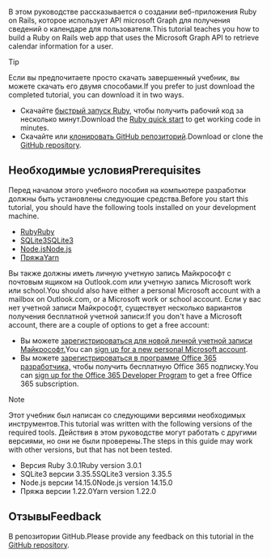 <!-- markdownlint-disable MD002 MD041 -->

<span data-ttu-id="c2bbf-101">В этом руководстве рассказывается о создании веб-приложения Ruby on Rails, которое использует API microsoft Graph для получения сведений о календаре для пользователя.</span><span class="sxs-lookup"><span data-stu-id="c2bbf-101">This tutorial teaches you how to build a Ruby on Rails web app that uses the Microsoft Graph API to retrieve calendar information for a user.</span></span>

> [!TIP]
> <span data-ttu-id="c2bbf-102">Если вы предпочитаете просто скачать завершенный учебник, вы можете скачать его двумя способами.</span><span class="sxs-lookup"><span data-stu-id="c2bbf-102">If you prefer to just download the completed tutorial, you can download it in two ways.</span></span>
>
> - <span data-ttu-id="c2bbf-103">Скачайте [быстрый запуск Ruby,](https://developer.microsoft.com/graph/quick-start?platform=option-ruby) чтобы получить рабочий код за несколько минут.</span><span class="sxs-lookup"><span data-stu-id="c2bbf-103">Download the [Ruby quick start](https://developer.microsoft.com/graph/quick-start?platform=option-ruby) to get working code in minutes.</span></span>
> - <span data-ttu-id="c2bbf-104">Скачайте или [клонировать GitHub репозиторий](https://github.com/microsoftgraph/msgraph-training-rubyrailsapp).</span><span class="sxs-lookup"><span data-stu-id="c2bbf-104">Download or clone the [GitHub repository](https://github.com/microsoftgraph/msgraph-training-rubyrailsapp).</span></span>

## <a name="prerequisites"></a><span data-ttu-id="c2bbf-105">Необходимые условия</span><span class="sxs-lookup"><span data-stu-id="c2bbf-105">Prerequisites</span></span>

<span data-ttu-id="c2bbf-106">Перед началом этого учебного пособия на компьютере разработки должны быть установлены следующие средства.</span><span class="sxs-lookup"><span data-stu-id="c2bbf-106">Before you start this tutorial, you should have the following tools installed on your development machine.</span></span>

- [<span data-ttu-id="c2bbf-107">Ruby</span><span class="sxs-lookup"><span data-stu-id="c2bbf-107">Ruby</span></span>](https://www.ruby-lang.org/en/downloads/)
- [<span data-ttu-id="c2bbf-108">SQLite3</span><span class="sxs-lookup"><span data-stu-id="c2bbf-108">SQLite3</span></span>](https://sqlite.org/index.html)
- [<span data-ttu-id="c2bbf-109">Node.js</span><span class="sxs-lookup"><span data-stu-id="c2bbf-109">Node.js</span></span>](https://nodejs.org/en/)
- [<span data-ttu-id="c2bbf-110">Пряжа</span><span class="sxs-lookup"><span data-stu-id="c2bbf-110">Yarn</span></span>](https://yarnpkg.com/)

<span data-ttu-id="c2bbf-111">Вы также должны иметь личную учетную запись Майкрософт с почтовым ящиком на Outlook.com или учетную запись Microsoft work или school.</span><span class="sxs-lookup"><span data-stu-id="c2bbf-111">You should also have either a personal Microsoft account with a mailbox on Outlook.com, or a Microsoft work or school account.</span></span> <span data-ttu-id="c2bbf-112">Если у вас нет учетной записи Майкрософт, существует несколько вариантов получения бесплатной учетной записи:</span><span class="sxs-lookup"><span data-stu-id="c2bbf-112">If you don't have a Microsoft account, there are a couple of options to get a free account:</span></span>

- <span data-ttu-id="c2bbf-113">Вы можете [зарегистрироваться для новой личной учетной записи Майкрософт.](https://signup.live.com/signup?wa=wsignin1.0&rpsnv=12&ct=1454618383&rver=6.4.6456.0&wp=MBI_SSL_SHARED&wreply=https://mail.live.com/default.aspx&id=64855&cbcxt=mai&bk=1454618383&uiflavor=web&uaid=b213a65b4fdc484382b6622b3ecaa547&mkt=E-US&lc=1033&lic=1)</span><span class="sxs-lookup"><span data-stu-id="c2bbf-113">You can [sign up for a new personal Microsoft account](https://signup.live.com/signup?wa=wsignin1.0&rpsnv=12&ct=1454618383&rver=6.4.6456.0&wp=MBI_SSL_SHARED&wreply=https://mail.live.com/default.aspx&id=64855&cbcxt=mai&bk=1454618383&uiflavor=web&uaid=b213a65b4fdc484382b6622b3ecaa547&mkt=E-US&lc=1033&lic=1).</span></span>
- <span data-ttu-id="c2bbf-114">Вы можете [зарегистрироваться в программе Office 365 разработчика,](https://developer.microsoft.com/office/dev-program) чтобы получить бесплатную Office 365 подписку.</span><span class="sxs-lookup"><span data-stu-id="c2bbf-114">You can [sign up for the Office 365 Developer Program](https://developer.microsoft.com/office/dev-program) to get a free Office 365 subscription.</span></span>

> [!NOTE]
> <span data-ttu-id="c2bbf-115">Этот учебник был написан со следующими версиями необходимых инструментов.</span><span class="sxs-lookup"><span data-stu-id="c2bbf-115">This tutorial was written with the following versions of the required tools.</span></span> <span data-ttu-id="c2bbf-116">Действия в этом руководстве могут работать с другими версиями, но они не были проверены.</span><span class="sxs-lookup"><span data-stu-id="c2bbf-116">The steps in this guide may work with other versions, but that has not been tested.</span></span>
>
> - <span data-ttu-id="c2bbf-117">Версия Ruby 3.0.1</span><span class="sxs-lookup"><span data-stu-id="c2bbf-117">Ruby version 3.0.1</span></span>
> - <span data-ttu-id="c2bbf-118">SQLite3 версии 3.35.5</span><span class="sxs-lookup"><span data-stu-id="c2bbf-118">SQLite3 version 3.35.5</span></span>
> - <span data-ttu-id="c2bbf-119">Node.js версии 14.15.0</span><span class="sxs-lookup"><span data-stu-id="c2bbf-119">Node.js version 14.15.0</span></span>
> - <span data-ttu-id="c2bbf-120">Пряжа версии 1.22.0</span><span class="sxs-lookup"><span data-stu-id="c2bbf-120">Yarn version 1.22.0</span></span>

## <a name="feedback"></a><span data-ttu-id="c2bbf-121">Отзывы</span><span class="sxs-lookup"><span data-stu-id="c2bbf-121">Feedback</span></span>

<span data-ttu-id="c2bbf-122">В репозитории [](https://github.com/microsoftgraph/msgraph-training-rubyrailsapp)GitHub.</span><span class="sxs-lookup"><span data-stu-id="c2bbf-122">Please provide any feedback on this tutorial in the [GitHub repository](https://github.com/microsoftgraph/msgraph-training-rubyrailsapp).</span></span>
